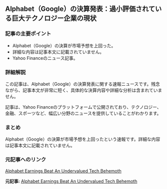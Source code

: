 ## Alphabet（Google）の決算発表：過小評価されている巨大テクノロジー企業の現状

### 記事の主要ポイント

* Alphabet（Google）の決算が市場予想を上回った。
* 詳細な内容は記事本文に記載されていません。
* Yahoo Financeのニュース記事。

### 詳細解説

この記事は、Alphabet（Google）の決算発表に関する速報ニュースです。残念ながら、記事本文が非常に短く、具体的な決算内容や詳細な分析は含まれていません。

記事は、Yahoo Financeのプラットフォームで公開されており、テクノロジー、金融、スポーツなど、幅広い分野のニュースを提供していることがわかります。

### まとめ

Alphabet（Google）の決算が市場予想を上回ったという速報です。詳細な内容は記事本文に記載されていません。

### 元記事へのリンク

[Alphabet Earnings Beat An Undervalued Tech Behemoth](https://finance.yahoo.com/news/alphabet-earnings-beat-undervalued-tech-160700008.html)


**元記事:** [Alphabet Earnings Beat An Undervalued Tech Behemoth](https://finance.yahoo.com/news/alphabet-earnings-beat-undervalued-tech-170200813.html)